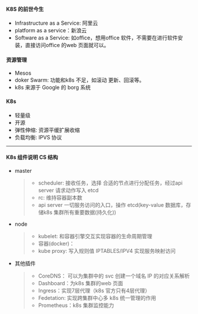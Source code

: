 #### K8S 的前世今生

* Infrastructure as a Service: 阿里云
* platform as a service：新浪云
* Software as a Service: 如office，想用office 软件，不需要在进行软件安装，直接访问office  的web 页面就可以。

#### 资源管理

* Mesos
* doker Swarm: 功能和k8s 不足，如滚动 更新、回滚等。
* k8s 来源于 Google 的 borg 系统

#### K8s

* 轻量级
* 开源
* 弹性伸缩: 资源平缓扩展收缩
* 负载均衡:  IPVS 协议

---

#### K8s 组件说明 CS 结构

* master

  > * scheduler: 接收任务，选择 合适的节点进行分配任务，经过api server 请求动作写入 etcd
  > * rc: 维持容器副本数
  > * api server 一切服务访问的入口，操作 etcd(key-value 数据库，存储k8s 集群所有重要数据(持久化))

* node

  >* kubelet: 和容器引擎交互实现容器的生命周期管理
  >* 容器(docker)：
  >* kube proxy: 写入规则值 IPTABLES/IPV4 实现服务映射访问

* 其他插件

  > * CoreDNS： 可以为集群中的 svc 创建一个域名 IP 的对应关系解析
  > * Dashboard：为k8s 集群的web 页面
  > * Ingress：实现7层代理（k8s 官方只有4层代理）
  > * Fedetation: 实现跨集群中心多 k8s 统一管理的作用
  > * Prometheus：k8s 集群监控能力













